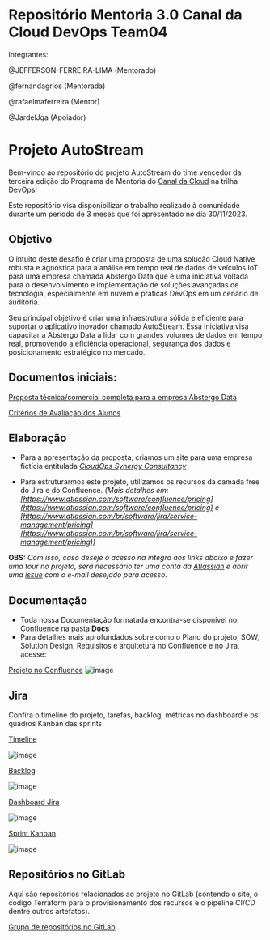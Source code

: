 # Repositório Mentoria 3.0 Canal da Cloud DevOps Team04

Integrantes:

@JEFFERSON-FERREIRA-LIMA (Mentorado)

@fernandagrios (Mentorada)

@rafaelmaferreira (Mentor)

@JardelJga (Apoiador)


# Projeto AutoStream

Bem-vindo ao repositório do projeto AutoStream do time vencedor da terceira edição do Programa de Mentoria do [Canal da Cloud](https://www.youtube.com/@CanaldaCloud) na trilha DevOps! 

Este repositório visa disponibilizar o trabalho realizado à comunidade durante um período de 3 meses que foi apresentado no dia 30/11/2023.

## Objetivo
O intuito deste desafio é criar uma proposta de uma solução Cloud Native robusta e agnóstica para a análise em tempo real de dados de veículos IoT para uma empresa chamada Abstergo Data que é uma iniciativa voltada para o desenvolvimento e implementação de soluções avançadas de tecnologia, especialmente em nuvem e práticas DevOps em um cenário de auditoria. 

Seu principal objetivo é criar uma infraestrutura sólida e eficiente para suportar o aplicativo inovador chamado AutoStream. Essa iniciativa visa capacitar a Abstergo Data a lidar com grandes volumes de dados em tempo real, promovendo a eficiência operacional, segurança dos dados e posicionamento estratégico no mercado.

## Documentos iniciais:

[Proposta técnica/comercial completa para a empresa Abstergo Data](https://drive.google.com/file/d/11iq7i58QH0maPanTZquq5a0hfXahrge4/view)

[Critérios de Avaliação dos Alunos](https://drive.google.com/file/d/11fblWJbrZJ999ZlUfEanzaKhy9GsYlNf/view)

## Elaboração

- Para a apresentação da proposta, criamos um site para uma empresa fictícia entitulada *[CloudOps Synergy Consultancy](https://pagina-oferta-cloudops-synergy-consultancy-time--d8209a1c8164ea.gitlab.io/)*

- Para estruturarmos este projeto, utilizamos os recursos da camada free do Jira e do Confluence. *(Mais detalhes em: [https://www.atlassian.com/software/confluence/pricing](https://www.atlassian.com/software/confluence/pricing) e [https://www.atlassian.com/br/software/jira/service-management/pricing](https://www.atlassian.com/br/software/jira/service-management/pricing))*

**OBS:** *Com isso, caso deseje o acesso na íntegra aos links abaixo e fazer uma tour no projeto, será necessário ter uma conta da [Atlassian](https://id.atlassian.com/login?continue=https%3A%2F%2Fwww.atlassian.com%2Fgateway%2Fapi%2Fstart%2Fauthredirect) e abrir uma [issue](https://github.com/Team04-Mentoria3-0-DevOps/Team04-Mentoria3-0-DevOps/issues) com o e-mail desejado para acesso.*

## Documentação
- Toda nossa Documentação formatada encontra-se disponível no Confluence na pasta **[Docs](https://github.com/Team04-Mentoria3-0-DevOps/Team04-Mentoria3-0-DevOps/tree/main/Docs)**
- Para detalhes mais aprofundados sobre como o Plano do projeto, SOW, Solution Design, Requisitos e arquitetura no Confluence e no Jira, acesse:

[Projeto no Confluence](https://time-4-devops-canal-da-cloud.atlassian.net/wiki/spaces/AutoStream/pages)
![image](https://github.com/Team04-Mentoria3-0-DevOps/Team04-Mentoria3-0-DevOps/assets/82011917/ac1c293f-0a4a-481b-a8d6-364faa34ecf9)


## Jira

Confira o timeline do projeto, tarefas, backlog, métricas no dashboard e os quadros Kanban das sprints:

[Timeline](https://time-4-devops-canal-da-cloud.atlassian.net/jira/software/projects/AUT/boards/1/timeline)

![image](https://github.com/Team04-Mentoria3-0-DevOps/Team04-Mentoria3-0-DevOps/assets/82011917/238881d4-34b5-4cd8-8221-4476a503907a)


[Backlog](https://time-4-devops-canal-da-cloud.atlassian.net/jira/software/projects/AUT/boards/1/backlog)

![image](https://github.com/Team04-Mentoria3-0-DevOps/Team04-Mentoria3-0-DevOps/assets/82011917/cf7c1586-e818-4490-a811-56f450840380)


[Dashboard Jira](https://time-4-devops-canal-da-cloud.atlassian.net/jira/dashboards/10000)

![image](https://github.com/Team04-Mentoria3-0-DevOps/Team04-Mentoria3-0-DevOps/assets/82011917/98ab6ef2-ed70-4061-8dcd-35a5774425b0)


[Sprint Kanban](https://time-4-devops-canal-da-cloud.atlassian.net/jira/software/projects/AUT/boards/1)

![image](https://github.com/Team04-Mentoria3-0-DevOps/Team04-Mentoria3-0-DevOps/assets/82011917/53407bdf-2a6b-45ce-9391-4f2e4b3ed0ba)


## Repositórios no GitLab

Aqui são repositórios relacionados ao projeto no GitLab (contendo o site, o código Terraform para o provisionamento dos recursos e o pipeline CI/CD dentre outros artefatos).

[Grupo de repositórios no GitLab](https://gitlab.com/time-4-canal-da-cloud)
